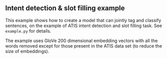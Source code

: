 ## Intent detection & slot filling example

This example shows how to create a model that can jointly tag and classify sentences, on the example of ATIS intent detection and slot filling task. See `example.py` for details.

The example uses GloVe 200 dimensional embedding vectors with all the words removed except for those present in the ATIS data set (to reduce the size of embeddings).
